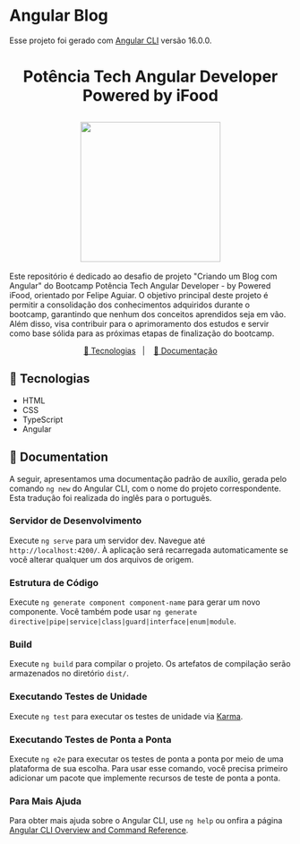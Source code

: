 # Angular Blog
Esse projeto foi gerado com [Angular CLI](https://github.com/angular/angular-cli) versão 16.0.0.

<h1 align="center">Potência Tech Angular Developer Powered by iFood </h1>

<h2 align="center"><img src="./src/assets/potência-tech-angular-developer-powered-by-iFood.webp" width="250px"></h2>

<p>Este repositório é dedicado ao desafio de projeto "Criando um Blog com Angular" do Bootcamp Potência Tech Angular Developer - by Powered iFood, orientado por Felipe Aguiar. O objetivo principal deste projeto é permitir a consolidação dos conhecimentos adquiridos durante o bootcamp, garantindo que nenhum dos conceitos aprendidos seja em vão. Além disso, visa contribuir para o aprimoramento dos estudos e servir como base sólida para as próximas etapas de finalização do bootcamp.</p>

<p align="center">
<a href="#-tecnologias">🚀 Tecnologias</a>&nbsp;&nbsp;&nbsp;|&nbsp;&nbsp;&nbsp;
<a href="#-documentation">📝 Documentação</a>
</p>

## 🚀 Tecnologias

- HTML
- CSS
- TypeScript
- Angular

## 📝 Documentation 

A seguir, apresentamos uma documentação padrão de auxílio, gerada pelo comando `ng new` do Angular CLI, com o nome do projeto correspondente. Esta tradução foi realizada do inglês para o português.

### Servidor de Desenvolvimento

Execute `ng serve` para um servidor dev. Navegue até `http://localhost:4200/`. À aplicação será recarregada automaticamente se você alterar qualquer um dos arquivos de origem.

### Estrutura de Código

Execute `ng generate component component-name` para gerar um novo componente. Você também pode usar `ng generate directive|pipe|service|class|guard|interface|enum|module`.

### Build

Execute `ng build` para compilar o projeto. Os artefatos de compilação serão armazenados no diretório `dist/`.

### Executando Testes de Unidade

Execute `ng test` para executar os testes de unidade via [Karma](https://karma-runner.github.io).

###  Executando Testes de Ponta a Ponta

Execute `ng e2e` para executar os testes de ponta a ponta por meio de uma plataforma de sua escolha. Para usar esse comando, você precisa primeiro adicionar um pacote que implemente recursos de teste de ponta a ponta.

### Para Mais Ajuda

Para obter mais ajuda sobre o Angular CLI, use `ng help` ou onfira a página [Angular CLI Overview and Command Reference](https://angular.io/cli).